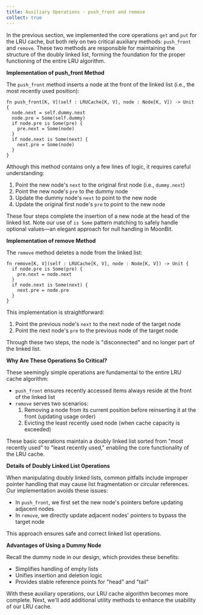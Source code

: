 ```yaml
---
title: Auxiliary Operations - push_front and remove
collect: true
---
```


In the previous section, we implemented the core operations `get` and `put` for the LRU cache, but both rely on two critical auxiliary methods: `push_front` and `remove`. These two methods are responsible for maintaining the structure of the doubly linked list, forming the foundation for the proper functioning of the entire LRU algorithm.

**Implementation of push_front Method**

The `push_front` method inserts a node at the front of the linked list (i.e., the most recently used position):

```moonbit
fn push_front[K, V](self : LRUCache[K, V], node : Node[K, V]) -> Unit {
  node.next = self.dummy.next
  node.pre = Some(self.dummy)
  if node.pre is Some(pre) {
    pre.next = Some(node)
  }
  if node.next is Some(next) {
    next.pre = Some(node)
  }
}
```

Although this method contains only a few lines of logic, it requires careful understanding:

1. Point the new node's `next` to the original first node (i.e., `dummy.next`)
2. Point the new node's `pre` to the dummy node
3. Update the dummy node's `next` to point to the new node
4. Update the original first node's `pre` to point to the new node

These four steps complete the insertion of a new node at the head of the linked list. Note our use of `is Some` pattern matching to safely handle optional values—an elegant approach for null handling in MoonBit.

**Implementation of remove Method**

The `remove` method deletes a node from the linked list:

```moonbit
fn remove[K, V](self : LRUCache[K, V], node : Node[K, V]) -> Unit {
  if node.pre is Some(pre) {
    pre.next = node.next
  }
  if node.next is Some(next) {
    next.pre = node.pre
  }
}
```

This implementation is straightforward:

1. Point the previous node's `next` to the next node of the target node
2. Point the next node's `pre` to the previous node of the target node

Through these two steps, the node is "disconnected" and no longer part of the linked list.

**Why Are These Operations So Critical?**

These seemingly simple operations are fundamental to the entire LRU cache algorithm:

- `push_front` ensures recently accessed items always reside at the front of the linked list
- `remove` serves two scenarios:
  1. Removing a node from its current position before reinserting it at the front (updating usage order)
  2. Evicting the least recently used node (when cache capacity is exceeded)

These basic operations maintain a doubly linked list sorted from "most recently used" to "least recently used," enabling the core functionality of the LRU cache.

**Details of Doubly Linked List Operations**

When manipulating doubly linked lists, common pitfalls include improper pointer handling that may cause list fragmentation or circular references. Our implementation avoids these issues:

- In `push_front`, we first set the new node's pointers before updating adjacent nodes
- In `remove`, we directly update adjacent nodes' pointers to bypass the target node

This approach ensures safe and correct linked list operations.

**Advantages of Using a Dummy Node**

Recall the dummy node in our design, which provides these benefits:

- Simplifies handling of empty lists
- Unifies insertion and deletion logic
- Provides stable reference points for "head" and "tail"

With these auxiliary operations, our LRU cache algorithm becomes more complete. Next, we'll add additional utility methods to enhance the usability of our LRU cache.
